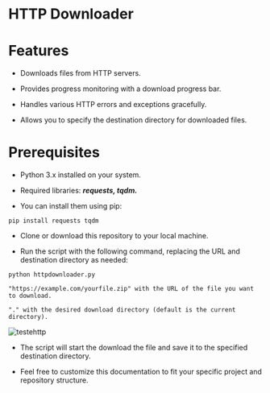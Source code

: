 # HTTP Downloader

# Features

- Downloads files from HTTP servers.

- Provides progress monitoring with a download progress bar.

- Handles various HTTP errors and exceptions gracefully.

- Allows you to specify the destination directory for downloaded files.

# Prerequisites

- Python 3.x installed on your system.

- Required libraries: ***requests, tqdm.*** 

- You can install them using pip:

``pip install requests tqdm``


- Clone or download this repository to your local machine.

- Run the script with the following command, replacing the URL and destination directory as needed:

`python httpdownloader.py`

`"https://example.com/yourfile.zip" with the URL of the file you want to download.`
    
`"." with the desired download directory (default is the current directory).`

![testehttp](https://github.com/0x5FE/httpdownloader/assets/65371336/09f91046-0352-4adf-ba65-451f99c91c2d)



- The script will start the download the file and save it to the specified destination directory.


- Feel free to customize this documentation to fit your specific project and repository structure. 



